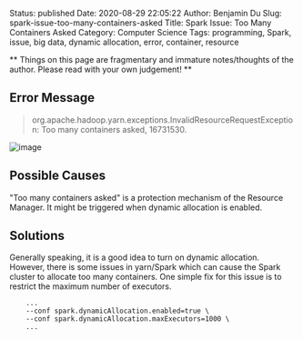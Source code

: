 Status: published
Date: 2020-08-29 22:05:22
Author: Benjamin Du
Slug: spark-issue-too-many-containers-asked
Title: Spark Issue: Too Many Containers Asked
Category: Computer Science
Tags: programming, Spark, issue, big data, dynamic allocation, error, container, resource

**
Things on this page are fragmentary and immature notes/thoughts of the author.
Please read with your own judgement!
**

## Error Message

> org.apache.hadoop.yarn.exceptions.InvalidResourceRequestException: Too many containers asked, 16731530.

![image](https://user-images.githubusercontent.com/824507/57563512-99b88f80-7353-11e9-8993-aee9a302c209.png)

## Possible Causes

"Too many containers asked" is a protection mechanism of the Resource Manager.
It might be triggered when dynamic allocation is enabled.

## Solutions

Generally speaking, 
it is a good idea to turn on dynamic allocation. 
However, 
there is some issues in yarn/Spark which can cause the Spark cluster to allocate too many containers.
One simple fix for this issue is to restrict the maximum number of executors.

        ...
        --conf spark.dynamicAllocation.enabled=true \
        --conf spark.dynamicAllocation.maxExecutors=1000 \
        ...
